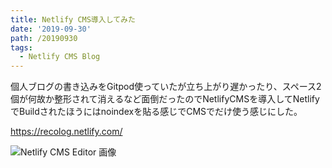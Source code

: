 ```yaml
---
title: Netlify CMS導入してみた
date: '2019-09-30'
path: /20190930
tags:
  - Netlify CMS Blog
---
```

個人ブログの書き込みをGitpod使っていたが立ち上がり遅かったり、スペース2個が何故か整形されて消えるなど面倒だったのでNetlifyCMSを導入してNetlifyでBuildされたほうにはnoindexを貼る感じでCMSでだけ使う感じにした。



<https://recolog.netlify.com/>

![Netlify CMS Editor 画像](/img/スクリーンショット-2019-09-30-1.20.10.png)
